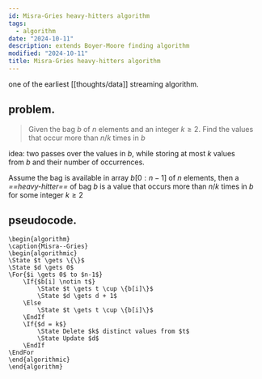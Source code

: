 ```yaml
---
id: Misra-Gries heavy-hitters algorithm
tags:
  - algorithm
date: "2024-10-11"
description: extends Boyer-Moore finding algorithm
modified: "2024-10-11"
title: Misra-Gries heavy-hitters algorithm
---
```


one of the earliest [[thoughts/data]] streaming algorithm.

## problem.

> Given the bag $b$ of $n$ elements and an integer $k \geq 2$. Find the values that occur more than $n/k$ times in $b$

idea: two passes over the values in $b$, while storing at most $k$ values from $b$ and their number of occurrences.

Assume the bag is available in array $b[0:n-1]$ of $n$ elements, then a _==heavy-hitter==_ of bag $b$ is a value
that occurs more than $n/k$ times in $b$ for some integer $k \geq 2$

## pseudocode.

```pseudo
\begin{algorithm}
\caption{Misra--Gries}
\begin{algorithmic}
\State $t \gets \{\}$
\State $d \gets 0$
\For{$i \gets 0$ to $n-1$}
    \If{$b[i] \notin t$}
        \State $t \gets t \cup \{b[i]\}$
        \State $d \gets d + 1$
    \Else
        \State $t \gets t \cup \{b[i]\}$
    \EndIf
    \If{$d = k$}
        \State Delete $k$ distinct values from $t$
        \State Update $d$
    \EndIf
\EndFor
\end{algorithmic}
\end{algorithm}
```
